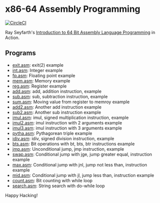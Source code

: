 # x86-64 Assembly Programming

[![CircleCI]](https://circleci.com/gh/keinohguchi/workflows/x86)

Ray Seyfarth's [Introduction to 64 Bit Assembly Language Programming]
in Action.

[CircleCI]: https://circleci.com/gh/keinohguchi/workflows/x86
[Introduction to 64 Bit Assembly Language Programming]: http://rayseyfarth.com/asm/

## Programs

- [exit.asm](exit.asm): exit(2) example
- [int.asm](int.asm): Integer example
- [fp.asm](fp.asm): Floating point example
- [mem.asm](mem.asm): Memory example
- [reg.asm](reg.asm): Register example
- [add.asm](add.asm): add, addition instruction, example
- [sub.asm](sub.asm): sub, subtraction instruction, example
- [sum.asm](sum.asm): Moving value from register to memroy example
- [add2.asm](add2.asm): Another add instruction example
- [sub2.asm](sub2.asm): Another sub instruction example
- [imul.asm](imul.asm): imul, signed multiplication instruction, example
- [imul2.asm](imul2.asm): imul instruction with 2 arguments example
- [imul3.asm](imul3.asm): imul instruction with 3 arguments example
- [pytha.asm](pytha.asm): Pythagorean triple example
- [idiv.asm](idiv.asm): idiv, signed division instruction, example
- [bts.asm](bts.asm): Bit operations with bt, bts, btr instructions example
- [jmp.asm](jmp.asm): Unconditional jump, jmp instruction, example
- [swap.asm](swap.asm): Conditional jump with jge, jump greater equal, instruction example
- [max.asm](max.asm): Conditional jump with jnl, jump not less than, instruction example
- [mid.asm](mid.asm): Conditional jump with jl, jump less than, instruction example
- [count.asm](count.asm): Bit counting with while loop
- [search.asm](search.asm): String search with do-while loop

Happy Hacking!
